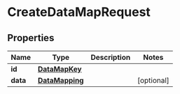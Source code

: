 

# CreateDataMapRequest

## Properties

Name | Type | Description | Notes
------------ | ------------- | ------------- | -------------
**id** | [**DataMapKey**](DataMapKey.md) |  | 
**data** | [**DataMapping**](DataMapping.md) |  |  [optional]




